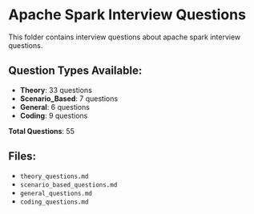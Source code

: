 # Apache Spark Interview Questions

This folder contains interview questions about apache spark interview questions.

## Question Types Available:

- **Theory**: 33 questions
- **Scenario_Based**: 7 questions
- **General**: 6 questions
- **Coding**: 9 questions

**Total Questions**: 55

## Files:

- `theory_questions.md`
- `scenario_based_questions.md`
- `general_questions.md`
- `coding_questions.md`
